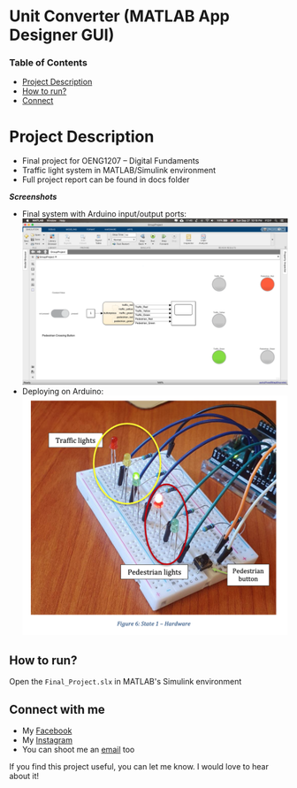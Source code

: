 # Unit Converter (MATLAB App Designer GUI)

### Table of Contents
* [Project Description](#description)
* [How to run?](#run) 
* [Connect](#connect)

<a name="description"></a>
# Project Description
* Final project for OENG1207 – Digital Fundaments
* Traffic light system in MATLAB/Simulink environment
* Full project report can be found in docs folder

***Screenshots***

* Final system with Arduino input/output ports:
![Final system](./img/FinalProject.png "Final system")
* Deploying on Arduino:
![Arudino](./img/Arduino.png "Arduino")

<a name="run"></a>
## How to run?
Open the `Final_Project.slx` in MATLAB's Simulink environment


<a name="connect"></a>
## Connect with me
* My [Facebook](https://www.facebook.com/Hoangdayo/)
* My [Instagram](https://www.instagram.com/hoang.desu/)
* You can shoot me an [email](mailto:hoangdesu@gmail.com) too

If you find this project useful, you can let me know. I would love to hear about it!



